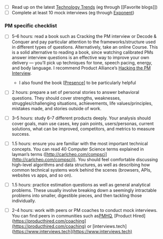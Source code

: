 - [ ] Read up on the latest [Technology Trends] (eg through [[Favorite blogs]])
- [ ] Complete at least 10 mock interviews (eg through [Exponent](https://tryexponent.com))

### PM specific checklist

- [ ] 5–6 hours: read a book such as Cracking the PM interview or Decode & Conquer and pay particular attention to the frameworks/structure used in different types of questions. Alternatively, take an online Course. This is a solid alternative to reading a book, since watching calibrated PMs answer interview questions is an effective way to improve your own delivery — you’ll pick up techniques for tone, speech pacing, energy, and body language. I recommend Product Alliance’s [Hacking the PM Interview](https://www.productalliance.com/courses/hacking-the-pm-interview).
	- I also found the book [[Presence]] to be particularly helpful
- [ ] 2 hours: prepare a set of personal stories to answer behavioral questions. They should cover strengths, weaknesses, struggles/challenging situations, achievements, life values/principles, mistakes made, and stories outside of work.
- [ ] 3–5 hours: study 6–7 different products deeply. Your analysis should cover goals, main use cases, key pain points, users/personas, current solutions, what can be improved, competitors, and metrics to measure success.
- [ ] 1.5 hours: ensure you are familiar with the most important technical concepts. You can read 40 Computer Science terms explained in layman’s terms ([http://carlcheo.com/compsci](http://carlcheo.com/compsci)). You should feel comfortable discussing high-level algorithms and data structures, as well as describing how common technical systems work behind the scenes (browsers, APIs, websites vs apps, and so on).
- [ ] 1.5 hours: practice estimation questions as well as general analytical problems. These usually involve breaking down a seemingly intractable problems into smaller, digestible pieces, and then tackling those individually.
- [ ] 2–4 hours: work with peers or PM coaches to conduct mock interviews. You can find peers in communities such as[PMHQ](https://www.productmanagerhq.com), [Product Hired](https://producthired.com/coaching](https://producthired.com/coaching) or [interviews.tech](https://www.interviews.tech](https://www.interviews.tech) 


[//begin]: # "Autogenerated link references for markdown compatibility"
[Technology Trends]: <../Tech/Technology Trends.md> "Technology Trends"
[Presence]: ../Books/Presence.md "Presence"
[//end]: # "Autogenerated link references"
